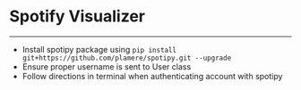 # Spotify Visualizer

---

* Install spotipy package using `pip install git+https://github.com/plamere/spotipy.git --upgrade`
* Ensure proper username is sent to User class
* Follow directions in terminal when authenticating account with spotipy